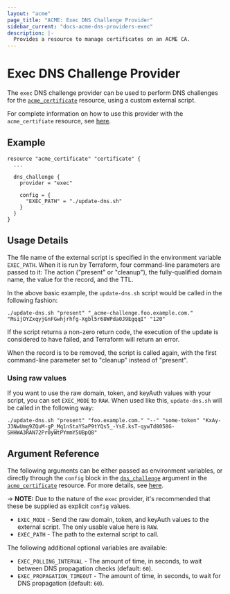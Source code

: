 ```yaml
---
layout: "acme"
page_title: "ACME: Exec DNS Challenge Provider"
sidebar_current: "docs-acme-dns-providers-exec"
description: |-
  Provides a resource to manage certificates on an ACME CA.
---
```


# Exec DNS Challenge Provider

The `exec` DNS challenge provider can be used to perform DNS challenges for the
[`acme_certificate`][resource-acme-certificate] resource, using a custom
external script.

[resource-acme-certificate]: /docs/providers/acme/r/certificate.html

For complete information on how to use this provider with the `acme_certifiate`
resource, see [here][resource-acme-certificate-dns-challenges].

[resource-acme-certificate-dns-challenges]: /docs/providers/acme/r/certificate.html#using-dns-challenges

## Example

```hcl
resource "acme_certificate" "certificate" {
  ...

  dns_challenge {
    provider = "exec"

    config = {
      "EXEC_PATH" = "./update-dns.sh"
    }
  }
}
```

## Usage Details

The file name of the external script is specified in the environment variable
`EXEC_PATH`. When it is run by Terraform, four command-line parameters are passed
to it: The action ("present" or "cleanup"), the fully-qualified domain name,
the value for the record, and the TTL.

In the above basic example, the `update-dns.sh` script would be called in the
following fashion:

```
./update-dns.sh "present" "_acme-challenge.foo.example.com." "MsijOYZxqyjGnFGwhjrhfg-Xgbl5r68WPda0J9EgqqI" "120"
```

If the script returns a non-zero return code, the execution of the update is
considered to have failed, and Terraform will return an error.

When the record is to be removed, the script is called again, with the first
command-line parameter set to "cleanup" instead of "present".

### Using raw values

If you want to use the raw domain, token, and keyAuth values with your script,
you can set `EXEC_MODE` to `RAW`. When used like this, `update-dns.sh` will be
called in the following way:

```
./update-dns.sh "present" "foo.example.com." "--" "some-token" "KxAy-J3NwUmg9ZQuM-gP_Mq1nStaYSaP9tYQs5_-YsE.ksT-qywTd8058G-SHHWA3RAN72Pr0yWtPYmmY5UBpQ8"
```

## Argument Reference

The following arguments can be either passed as environment variables, or
directly through the `config` block in the
[`dns_challenge`][resource-acme-certificate-dns-challenge-arg] argument in the
[`acme_certificate`][resource-acme-certificate] resource. For more details, see
[here][resource-acme-certificate-dns-challenges].

[resource-acme-certificate-dns-challenge-arg]: /docs/providers/acme/r/certificate.html#dns_challenge

-> **NOTE:** Due to the nature of the `exec` provider, it's recommended that
these be supplied as explicit `config` values.

* `EXEC_MODE` - Send the raw domain, token, and keyAuth values to the external
  script. The only usable value here is `RAW`.
* `EXEC_PATH` - The path to the external script to call.

The following additional optional variables are available:

* `EXEC_POLLING_INTERVAL` - The amount of time, in seconds, to wait between
  DNS propagation checks (default: `60`).
* `EXEC_PROPAGATION_TIMEOUT` - The amount of time, in seconds, to wait for DNS
  propagation (default: `60`).
